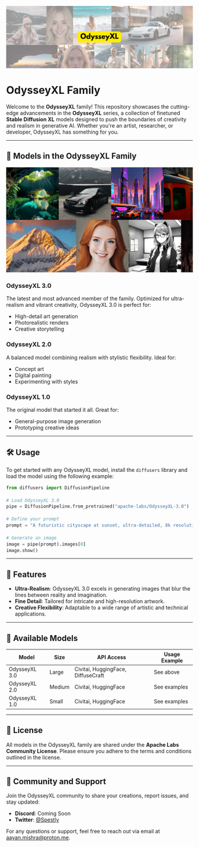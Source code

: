 ![Header](https://raw.githubusercontent.com/Aayan-Mishra/Images/refs/heads/main/API%20(1).png)

# OdysseyXL Family

Welcome to the **OdysseyXL** family! This repository showcases the cutting-edge advancements in the **OdysseyXL** series, a collection of finetuned **Stable Diffusion XL** models designed to push the boundaries of creativity and realism in generative AI. Whether you're an artist, researcher, or developer, OdysseyXL has something for you.

---

## 🚀 Models in the OdysseyXL Family

![Grid](https://raw.githubusercontent.com/Aayan-Mishra/Images/refs/heads/main/OdysseyXL%20FINAL.png)

### **OdysseyXL 3.0**
The latest and most advanced member of the family. Optimized for ultra-realism and vibrant creativity, OdysseyXL 3.0 is perfect for:
- High-detail art generation
- Photorealistic renders
- Creative storytelling

### **OdysseyXL 2.0**
A balanced model combining realism with stylistic flexibility. Ideal for:
- Concept art
- Digital painting
- Experimenting with styles

### **OdysseyXL 1.0**
The original model that started it all. Great for:
- General-purpose image generation
- Prototyping creative ideas

---

## 🛠️ Usage

To get started with any OdysseyXL model, install the `diffusers` library and load the model using the following example:

```python
from diffusers import DiffusionPipeline

# Load OdysseyXL 3.0
pipe = DiffusionPipeline.from_pretrained("apache-labs/OdysseyXL-3.0")

# Define your prompt
prompt = "A futuristic cityscape at sunset, ultra-detailed, 8k resolution"

# Generate an image
image = pipe(prompt).images[0]
image.show()
```

---

## 🌟 Features

- **Ultra-Realism**: OdysseyXL 3.0 excels in generating images that blur the lines between reality and imagination.
- **Fine Detail**: Tailored for intricate and high-resolution artwork.
- **Creative Flexibility**: Adaptable to a wide range of artistic and technical applications.

---

## 📂 Available Models

| Model          | Size       | API Access               | Usage Example |
|----------------|------------|--------------------------|---------------|
| OdysseyXL 3.0 | Large      | Civitai, HuggingFace, DiffuseCraft      | See above     |
| OdysseyXL 2.0 | Medium     | Civitai, HuggingFace  | See examples  |
| OdysseyXL 1.0 | Small      | Civitai, HuggingFace  | See examples  |

---

## 📖 License

All models in the OdysseyXL family are shared under the **Apache Labs Community License**. Please ensure you adhere to the terms and conditions outlined in the license.

---

## 📢 Community and Support

Join the OdysseyXL community to share your creations, report issues, and stay updated:

- **Discord**: Coming Soon
- **Twitter**: [@Spestly](https://twitter.com/Spestly)

For any questions or support, feel free to reach out via email at [aayan.mishra@proton.me](mailto:aayan.mishra@proton.me).

